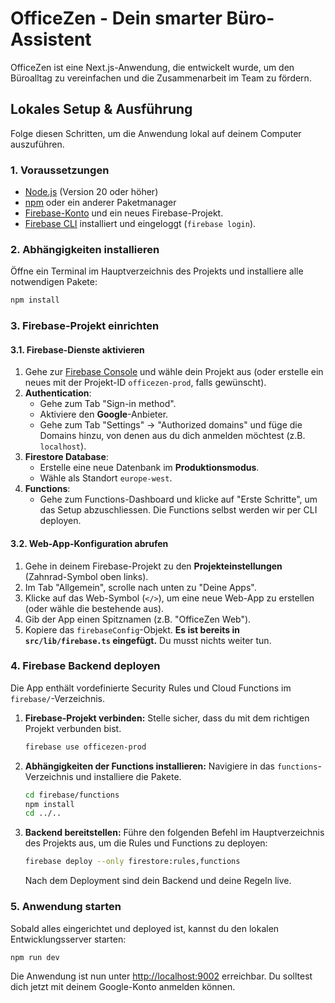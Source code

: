 # OfficeZen - Dein smarter Büro-Assistent

OfficeZen ist eine Next.js-Anwendung, die entwickelt wurde, um den Büroalltag zu vereinfachen und die Zusammenarbeit im Team zu fördern.

## Lokales Setup & Ausführung

Folge diesen Schritten, um die Anwendung lokal auf deinem Computer auszuführen.

### 1. Voraussetzungen

- [Node.js](https://nodejs.org/) (Version 20 oder höher)
- [npm](https://www.npmjs.com/) oder ein anderer Paketmanager
- [Firebase-Konto](https://firebase.google.com/) und ein neues Firebase-Projekt.
- [Firebase CLI](https://firebase.google.com/docs/cli) installiert und eingeloggt (`firebase login`).

### 2. Abhängigkeiten installieren

Öffne ein Terminal im Hauptverzeichnis des Projekts und installiere alle notwendigen Pakete:

```bash
npm install
```

### 3. Firebase-Projekt einrichten

#### 3.1. Firebase-Dienste aktivieren

1.  Gehe zur [Firebase Console](https://console.firebase.google.com/) und wähle dein Projekt aus (oder erstelle ein neues mit der Projekt-ID `officezen-prod`, falls gewünscht).
2.  **Authentication**:
    - Gehe zum Tab "Sign-in method".
    - Aktiviere den **Google**-Anbieter.
    - Gehe zum Tab "Settings" -> "Authorized domains" und füge die Domains hinzu, von denen aus du dich anmelden möchtest (z.B. `localhost`).
3.  **Firestore Database**:
    - Erstelle eine neue Datenbank im **Produktionsmodus**.
    - Wähle als Standort `europe-west`.
4.  **Functions**:
    - Gehe zum Functions-Dashboard und klicke auf "Erste Schritte", um das Setup abzuschliessen. Die Functions selbst werden wir per CLI deployen.

#### 3.2. Web-App-Konfiguration abrufen

1.  Gehe in deinem Firebase-Projekt zu den **Projekteinstellungen** (Zahnrad-Symbol oben links).
2.  Im Tab "Allgemein", scrolle nach unten zu "Deine Apps".
3.  Klicke auf das Web-Symbol (`</>`), um eine neue Web-App zu erstellen (oder wähle die bestehende aus).
4.  Gib der App einen Spitznamen (z.B. "OfficeZen Web").
5.  Kopiere das `firebaseConfig`-Objekt. **Es ist bereits in `src/lib/firebase.ts` eingefügt.** Du musst nichts weiter tun.

### 4. Firebase Backend deployen

Die App enthält vordefinierte Security Rules und Cloud Functions im `firebase/`-Verzeichnis.

1.  **Firebase-Projekt verbinden:**
    Stelle sicher, dass du mit dem richtigen Projekt verbunden bist.
    ```bash
    firebase use officezen-prod 
    ```

2.  **Abhängigkeiten der Functions installieren:**
    Navigiere in das `functions`-Verzeichnis und installiere die Pakete.
    ```bash
    cd firebase/functions
    npm install
    cd ../.. 
    ```

3.  **Backend bereitstellen:**
    Führe den folgenden Befehl im Hauptverzeichnis des Projekts aus, um die Rules und Functions zu deployen:
    ```bash
    firebase deploy --only firestore:rules,functions
    ```
    Nach dem Deployment sind dein Backend und deine Regeln live.

### 5. Anwendung starten

Sobald alles eingerichtet und deployed ist, kannst du den lokalen Entwicklungsserver starten:

```bash
npm run dev
```

Die Anwendung ist nun unter [http://localhost:9002](http://localhost:9002) erreichbar. Du solltest dich jetzt mit deinem Google-Konto anmelden können.
